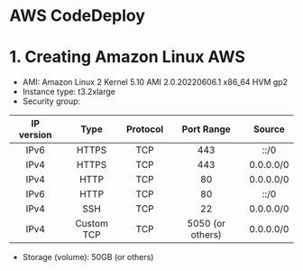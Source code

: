 # AWS CodeDeploy

# 1. Creating Amazon Linux AWS
- AMI: Amazon Linux 2 Kernel 5.10 AMI 2.0.20220606.1 x86_64 HVM gp2
- Instance type: t3.2xlarge
- Security group:

| IP version     | Type         | Protocol       | Port Range     | Source        |
| :----:         | :----:       | :---:          | :---:          |:---:          |
| IPv6		     | HTTPS		| TCP		     | 443		      | ::/0	      |
| IPv4		     | HTTPS		| TCP		     | 443		      | 0.0.0.0/0     |
| IPv4		     | HTTP 		| TCP		     | 80		      | 0.0.0.0/0     |
| IPv6		     | HTTP 		| TCP		     | 80		      | ::/0	      |
| IPv4		     | SSH  		| TCP		     | 22		      | 0.0.0.0/0     |
| IPv4		     | Custom TCP   | TCP		     | 5050 (or others)| 0.0.0.0/0     |

- Storage (volume): 50GB (or others)
